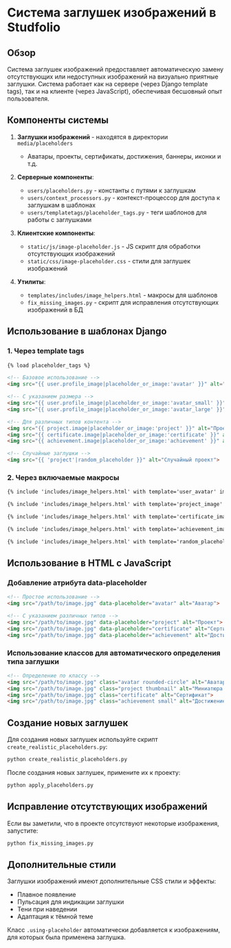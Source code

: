 # Система заглушек изображений в Studfolio

## Обзор

Система заглушек изображений предоставляет автоматическую замену отсутствующих или недоступных изображений на визуально приятные заглушки.
Система работает как на сервере (через Django template tags), так и на клиенте (через JavaScript), обеспечивая бесшовный опыт пользователя.

## Компоненты системы

1. **Заглушки изображений** - находятся в директории `media/placeholders`
   - Аватары, проекты, сертификаты, достижения, баннеры, иконки и т.д.

2. **Серверные компоненты**:
   - `users/placeholders.py` - константы с путями к заглушкам
   - `users/context_processors.py` - контекст-процессор для доступа к заглушкам в шаблонах
   - `users/templatetags/placeholder_tags.py` - теги шаблонов для работы с заглушками

3. **Клиентские компоненты**:
   - `static/js/image-placeholder.js` - JS скрипт для обработки отсутствующих изображений
   - `static/css/image-placeholder.css` - стили для заглушек изображений

4. **Утилиты**:
   - `templates/includes/image_helpers.html` - макросы для шаблонов
   - `fix_missing_images.py` - скрипт для исправления отсутствующих изображений в БД

## Использование в шаблонах Django

### 1. Через template tags

```html
{% load placeholder_tags %}

<!-- Базовое использование -->
<img src="{{ user.profile_image|placeholder_or_image:'avatar' }}" alt="Аватар">

<!-- С указанием размера -->
<img src="{{ user.profile_image|placeholder_or_image:'avatar_small' }}" alt="Аватар">
<img src="{{ user.profile_image|placeholder_or_image:'avatar_large' }}" alt="Аватар">

<!-- Для различных типов контента -->
<img src="{{ project.image|placeholder_or_image:'project' }}" alt="Проект">
<img src="{{ certificate.image|placeholder_or_image:'certificate' }}" alt="Сертификат">
<img src="{{ achievement.image|placeholder_or_image:'achievement' }}" alt="Достижение">

<!-- Случайные заглушки -->
<img src="{{ 'project'|random_placeholder }}" alt="Случайный проект">
```

### 2. Через включаемые макросы

```html
{% include 'includes/image_helpers.html' with template='user_avatar' image=user.profile_image size='small' alt=user.username %}

{% include 'includes/image_helpers.html' with template='project_image' image=project.image type='thumbnail' alt=project.title %}

{% include 'includes/image_helpers.html' with template='certificate_image' image=certificate.image alt=certificate.title %}

{% include 'includes/image_helpers.html' with template='achievement_image' image=achievement.image type='small' alt=achievement.title %}

{% include 'includes/image_helpers.html' with template='random_placeholder' type='project' alt='Случайный проект' %}
```

## Использование в HTML с JavaScript

### Добавление атрибута data-placeholder

```html
<!-- Простое использование -->
<img src="/path/to/image.jpg" data-placeholder="avatar" alt="Аватар">

<!-- С указанием различных типов -->
<img src="/path/to/image.jpg" data-placeholder="project" alt="Проект">
<img src="/path/to/image.jpg" data-placeholder="certificate" alt="Сертификат">
<img src="/path/to/image.jpg" data-placeholder="achievement" alt="Достижение">
```

### Использование классов для автоматического определения типа заглушки

```html
<!-- Определение по классу -->
<img src="/path/to/image.jpg" class="avatar rounded-circle" alt="Аватар">
<img src="/path/to/image.jpg" class="project thumbnail" alt="Миниатюра проекта">
<img src="/path/to/image.jpg" class="certificate" alt="Сертификат">
<img src="/path/to/image.jpg" class="achievement small" alt="Достижение маленькое">
```

## Создание новых заглушек

Для создания новых заглушек используйте скрипт `create_realistic_placeholders.py`:

```bash
python create_realistic_placeholders.py
```

После создания новых заглушек, примените их к проекту:

```bash
python apply_placeholders.py
```

## Исправление отсутствующих изображений

Если вы заметили, что в проекте отсутствуют некоторые изображения, запустите:

```bash
python fix_missing_images.py
```

## Дополнительные стили

Заглушки изображений имеют дополнительные CSS стили и эффекты:

- Плавное появление
- Пульсация для индикации заглушки
- Тени при наведении
- Адаптация к тёмной теме

Класс `.using-placeholder` автоматически добавляется к изображениям, для которых была применена заглушка. 